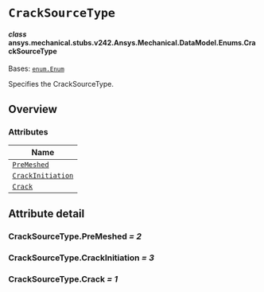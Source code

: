 # `CrackSourceType`



#### *class* ansys.mechanical.stubs.v242.Ansys.Mechanical.DataModel.Enums.CrackSourceType

Bases: [`enum.Enum`](https://docs.python.org/3/library/enum.html#enum.Enum)

Specifies the CrackSourceType.

<!-- !! processed by numpydoc !! -->

<a id="overview"></a>

## Overview

### Attributes

| Name |
| ------------------------------------------------------- |
| [`PreMeshed`](#CrackSourceType.PreMeshed) |
| [`CrackInitiation`](#CrackSourceType.CrackInitiation) |
| [`Crack`](#CrackSourceType.Crack) |

<a id="attribute-detail"></a>

## Attribute detail

<a id="CrackSourceType.PreMeshed"></a>

### CrackSourceType.PreMeshed *= 2*

<a id="CrackSourceType.CrackInitiation"></a>

### CrackSourceType.CrackInitiation *= 3*

<a id="CrackSourceType.Crack"></a>

### CrackSourceType.Crack *= 1*


